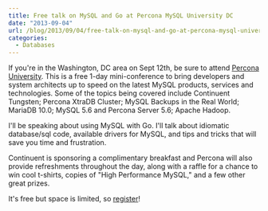 ```yaml
---
title: Free talk on MySQL and Go at Percona MySQL University DC
date: "2013-09-04"
url: /blog/2013/09/04/free-talk-on-mysql-and-go-at-percona-mysql-university-dc/
categories:
  - Databases
---
```


If you're in the Washington, DC area on Sept 12th, be sure to attend [Percona University][1]. This is a free 1-day mini-conference to bring developers and system architects up to speed on the latest MySQL products, services and technologies. Some of the topics being covered include Continuent Tungsten; Percona XtraDB Cluster; MySQL Backups in the Real World; MariaDB 10.0; MySQL 5.6 and Percona Server 5.6; Apache Hadoop. 

I'll be speaking about using MySQL with Go. I'll talk about idiomatic database/sql code, available drivers for MySQL, and tips and tricks that will save you time and frustration. 

Continuent is sponsoring a complimentary breakfast and Percona will also provide refreshments throughout the day, along with a raffle for a chance to win cool t-shirts, copies of "High Performance MySQL," and a few other great prizes. 

It's free but space is limited, so [register][1]!



 [1]: http://www.percona.com/news-and-events/percona-university/washington-dc

